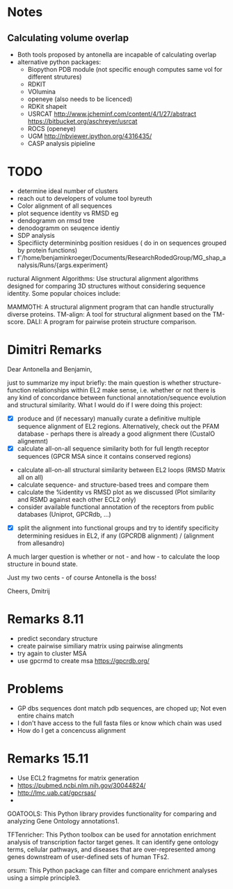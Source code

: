 # Notes

## Calculating volume overlap

- Both tools proposed by antonella are incapable of calculating overlap
- alternative python packages:
    - Biopython PDB module (not specific enough computes same vol for different strutures)
    - RDKIT
    - VOlumina 
    - openeye (also needs to be licenced)
    - RDKit shapeit
    - USRCAT http://www.jcheminf.com/content/4/1/27/abstract https://bitbucket.org/aschreyer/usrcat
    - ROCS (openeye)
    - UGM http://nbviewer.ipython.org/4316435/
    - CASP analysis pipieline

# TODO

- determine ideal number of clusters
- reach out to developers of volume tool byreuth
- Color alignment of all sequences
- plot sequence identity vs RMSD eg
- dendogramm on rmsd tree
- denodogramm on seuqence identiy
- SDP analysis
- Specifiicty determininbg position residues ( do in on sequences grouped by protein functions)
- f'/home/benjaminkroeger/Documents/ResearchRodedGroup/MG_shap_analysis/Runs/{args.experiment}


ructural Alignment Algorithms: Use structural alignment algorithms designed for comparing 3D structures without considering sequence identity. Some popular choices include:

MAMMOTH: A structural alignment program that can handle structurally diverse proteins.
TM-align: A tool for structural alignment based on the TM-score.
DALI: A program for pairwise protein structure comparison.
# Dimitri Remarks

Dear Antonella and Benjamin,

just to summarize my input briefly: the main question is whether structure-function relationships within EL2 make sense, i.e. whether or not there is any kind of concordance between functional annotation/sequence evolution and structural similarity. What I would do if I were doing this project:

- [x] produce and (if necessary) manually curate a definitive multiple sequence alignment of EL2 regions. Alternatively, check out the PFAM database - perhaps there is already a good alignment there (CustalO alignemnt)
- [x] calculate all-on-all sequence similarity both for full length receptor sequences (GPCR MSA since it contains conserved regions)
- calculate all-on-all structural similarity between EL2 loops (RMSD Matrix all on all)
- calculate sequence- and structure-based trees and compare them 
- calculate the %identity vs RMSD plot as we discussed (Plot similarity and RSMD against each other ECL2 only)
- consider available functional annotation of the receptors from public databases (Uniprot, GPCRdb, …)
- [x] split the alignment into functional groups and try to identify specificity determining residues in EL2, if any (GPCRDB alignment) / (alignment from allesandro)

A much larger question is whether or not - and how - to calculate the loop structure in bound state.

Just my two cents - of course Antonella is the boss!

Cheers,
Dmitrij


# Remarks 8.11

- predict secondary structure
- create pairwise similiary matrix using pairwise alingments
- try again to cluster MSA
- use gpcrmd to create msa https://gpcrdb.org/

# Problems

- GP dbs sequences dont match pdb sequences, are choped up; Not even entire chains match
- I don't have access to the full fasta files or know which chain was used
- How do I get a concencuss alignment

# Remarks 15.11

- Use ECL2 fragmetns for matrix generation
- https://pubmed.ncbi.nlm.nih.gov/30044824/
- http://lmc.uab.cat/gpcrsas/
- 




GOATOOLS: This Python library provides functionality for comparing and analyzing Gene Ontology annotations1.

TFTenricher: This Python toolbox can be used for annotation enrichment analysis of transcription factor target genes. It can identify gene ontology terms, cellular pathways, and diseases that are over-represented among genes downstream of user-defined sets of human TFs2.

orsum: This Python package can filter and compare enrichment analyses using a simple principle3.
